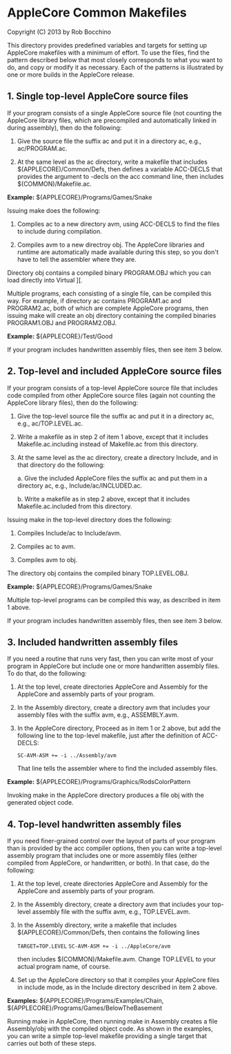 AppleCore Common Makefiles
==========================
Copyright (C) 2013 by Rob Bocchino

This directory provides predefined variables and targets for setting
up AppleCore makefiles with a minimum of effort.  To use the files,
find the pattern described below that most closely corresponds to what
you want to do, and copy or modify it as necessary.  Each of the
patterns is illustrated by one or more builds in the AppleCore
release.

1\. Single top-level AppleCore source files
-------------------------------------------

If your program consists of a single AppleCore source file (not
counting the AppleCore library files, which are precompiled and
automatically linked in during assembly), then do the following:

1. Give the source file the suffix ac and put it in a directory
   ac, e.g., ac/PROGRAM.ac.

2. At the same level as the ac directory, write a makefile that
   includes $(APPLECORE)/Common/Defs, then defines a variable
   ACC-DECLS that provides the argument to -decls on the acc command
   line, then includes $(COMMON)/Makefile.ac.

**Example:** ${APPLECORE}/Programs/Games/Snake

Issuing make does the following:

1. Compiles ac to a new directory avm, using ACC-DECLS to find the
   files to include during compilation.

2. Compiles avm to a new directroy obj.  The AppleCore libraries
   and runtime are automatically made available during this step, so
   you don't have to tell the assembler where they are.

Directory obj contains a compiled binary PROGRAM.OBJ which you can
load directly into Virtual ][.

Multiple programs, each consisting of a single file, can be compiled
this way.  For example, if directory ac contains PROGRAM1.ac and
PROGRAM2.ac, both of which are complete AppleCore programs, then
issuing make will create an obj directory containing the compiled
binaries PROGRAM1.OBJ and PROGRAM2.OBJ.

**Example:** ${APPLECORE}/Test/Good

If your program includes handwritten assembly files, then see item 3
below.

2\. Top-level and included AppleCore source files
-------------------------------------------------

If your program consists of a top-level AppleCore source file that
includes code compiled from other AppleCore source files (again not
counting the AppleCore library files), then do the following:

1. Give the top-level source file the suffix ac and put it in a
   directory ac, e.g., ac/TOP.LEVEL.ac.

2. Write a makefile as in step 2 of item 1 above, except that it
   includes Makefile.ac.including instead of Makefile.ac from this
   directory.

3. At the same level as the ac directory, create a directory Include,
   and in that directory do the following:

   a. Give the included AppleCore files the suffix ac and put them in
      a directory ac, e.g., Include/ac/INCLUDED.ac.

   b. Write a makefile as in step 2 above, except that it includes
      Makefile.ac.included from this directory.

Issuing make in the top-level directory does the following:

1. Compiles Include/ac to Include/avm.

2. Compiles ac to avm.

3. Compiles avm to obj.  

The directory obj contains the compiled binary TOP.LEVEL.OBJ.

**Example:** ${APPLECORE}/Programs/Games/Snake

Multiple top-level programs can be compiled this way, as described in
item 1 above.

If your program includes handwritten assembly files, then see item 3
below.

3\. Included handwritten assembly files
----------------------------------------

If you need a routine that runs very fast, then you can write most of
your program in AppleCore but include one or more handwritten assembly
files.  To do that, do the following:

1. At the top level, create directories AppleCore and Assembly for the
   AppleCore and assembly parts of your program.

2. In the Assembly directory, create a directory avm that includes
   your assembly files with the suffix avm, e.g., ASSEMBLY.avm.

3. In the AppleCore directory, Proceed as in item 1 or 2 above, but
   add the following line to the top-level makefile, just after the
   definition of ACC-DECLS:

   `SC-AVM-ASM += -i ../Assembly/avm`

   That line tells the assembler where to find the included assembly
   files.

**Example:** ${APPLECORE}/Programs/Graphics/RodsColorPattern

Invoking make in the AppleCore directory produces a file obj with the
generated object code.

4\. Top-level handwritten assembly files
----------------------------------------

If you need finer-grained control over the layout of parts of your
program than is provided by the acc compiler options, then you can
write a top-level assembly program that includes one or more assembly
files (either compiled from AppleCore, or handwritten, or both).  In
that case, do the following:

1. At the top level, create directories AppleCore and Assembly for the
   AppleCore and assembly parts of your program.

2. In the Assembly directory, create a directory avm that includes
   your top-level assembly file with the suffix avm, e.g.,
   TOP.LEVEL.avm.

3. In the Assembly directory, write a makefile that includes
   $(APPLECORE)/Common/Defs, then contains the following lines

   `TARGET=TOP.LEVEL`
   `SC-AVM-ASM += -i ../AppleCore/avm`

   then includes $(COMMON)/Makefile.avm.  Change TOP.LEVEL to your
   actual program name, of course.

4. Set up the AppleCore directory so that it compiles your AppleCore
   files in include mode, as in the Include directory described in
   item 2 above.

**Examples:** ${APPLECORE}/Programs/Examples/Chain,
${APPLECORE}/Programs/Games/BelowTheBasement

Running make in AppleCore, then running make in Assembly creates a
file Assembly/obj with the compiled object code.  As shown in the
examples, you can write a simple top-level makefile providing a single
target that carries out both of these steps.



